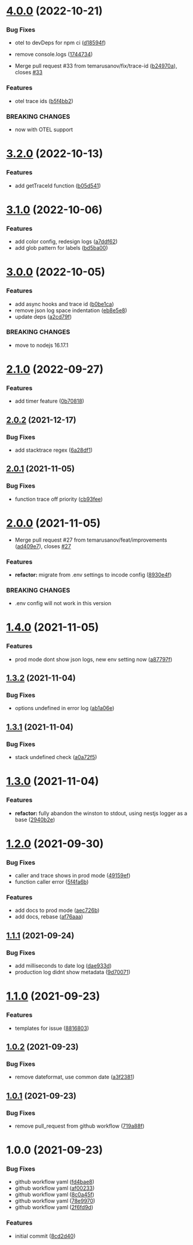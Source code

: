 # [4.0.0](https://github.com/temarusanov/logardian/compare/v3.2.0...v4.0.0) (2022-10-21)


### Bug Fixes

* otel to devDeps for npm ci ([d18594f](https://github.com/temarusanov/logardian/commit/d18594fcafc8d66393e408dfc7921bfdf1df89d7))
* remove console.logs ([1744734](https://github.com/temarusanov/logardian/commit/1744734afdcc7fe54131f0482802404e37d168fb))


* Merge pull request #33 from temarusanov/fix/trace-id ([b24970a](https://github.com/temarusanov/logardian/commit/b24970ab522bbcba60ae65267d71d9802c9be2ba)), closes [#33](https://github.com/temarusanov/logardian/issues/33)


### Features

* otel trace ids ([b5f4bb2](https://github.com/temarusanov/logardian/commit/b5f4bb20ad9c9c4da431d6b7509933f290a433bc))


### BREAKING CHANGES

* now with OTEL support

# [3.2.0](https://github.com/temarusanov/logardian/compare/v3.1.0...v3.2.0) (2022-10-13)


### Features

* add getTraceId function ([b05d541](https://github.com/temarusanov/logardian/commit/b05d541c74a9557f9d8c5c15273c10915ceed4f3))

# [3.1.0](https://github.com/temarusanov/logardian/compare/v3.0.0...v3.1.0) (2022-10-06)


### Features

* add color config, redesign logs ([a7ddf62](https://github.com/temarusanov/logardian/commit/a7ddf626f59fe1510751db1d2ce55d0dec41d719))
* add glob pattern for labels ([bd5ba00](https://github.com/temarusanov/logardian/commit/bd5ba00b05b51ed7891c72de2c54caca353f844e))

# [3.0.0](https://github.com/temarusanov/logardian/compare/v2.1.0...v3.0.0) (2022-10-05)


### Features

* add async hooks and trace id ([b0be1ca](https://github.com/temarusanov/logardian/commit/b0be1ca4c6d2a51fd4273776e4d68db5cb226810))
* remove json log space indentation ([eb8e5e8](https://github.com/temarusanov/logardian/commit/eb8e5e82daeb9181c6aea99cc2721cf4bbe3c990))
* update deps ([a2cd79f](https://github.com/temarusanov/logardian/commit/a2cd79fa6b8bab17fefd1d80140550f485309a2b))


### BREAKING CHANGES

* move to nodejs 16.17.1

# [2.1.0](https://github.com/temarusanov/logardian/compare/v2.0.2...v2.1.0) (2022-09-27)


### Features

* add timer feature ([0b70818](https://github.com/temarusanov/logardian/commit/0b7081884fcb43b79184d27018ff7ef0cc14a87e))

## [2.0.2](https://github.com/temarusanov/logardian/compare/v2.0.1...v2.0.2) (2021-12-17)


### Bug Fixes

* add stacktrace regex ([6a28df1](https://github.com/temarusanov/logardian/commit/6a28df110556415bee5fca62cdd091b32ac68f05))

## [2.0.1](https://github.com/temarusanov/logardian/compare/v2.0.0...v2.0.1) (2021-11-05)


### Bug Fixes

* function trace off priority ([cb93fee](https://github.com/temarusanov/logardian/commit/cb93feea897a6c4f6e13cb03a2bd7cc17a03a30c))

# [2.0.0](https://github.com/temarusanov/logardian/compare/v1.4.0...v2.0.0) (2021-11-05)


* Merge pull request #27 from temarusanov/feat/improvements ([ad409e7](https://github.com/temarusanov/logardian/commit/ad409e7674fccf17ff47c4450e4e71d99c0cf6b3)), closes [#27](https://github.com/temarusanov/logardian/issues/27)


### Features

* **refactor:** migrate from .env settings to incode config ([8930e4f](https://github.com/temarusanov/logardian/commit/8930e4f3844987e9cd6a183a47b70f04f09bf6fc))


### BREAKING CHANGES

* .env config will not work in this version

# [1.4.0](https://github.com/temarusanov/logardian/compare/v1.3.2...v1.4.0) (2021-11-05)


### Features

* prod mode dont show json logs, new env setting now ([a87797f](https://github.com/temarusanov/logardian/commit/a87797facf5c67b14c3b222ee5c2ec0793b3a04b))

## [1.3.2](https://github.com/temarusanov/logardian/compare/v1.3.1...v1.3.2) (2021-11-04)


### Bug Fixes

* options undefined in error log ([ab1a06e](https://github.com/temarusanov/logardian/commit/ab1a06ee4a43911f817a937f0636fe5474ee0e09))

## [1.3.1](https://github.com/temarusanov/logardian/compare/v1.3.0...v1.3.1) (2021-11-04)


### Bug Fixes

* stack undefined check ([a0a72f5](https://github.com/temarusanov/logardian/commit/a0a72f5c1d9a2f43550b2ebdab741eda7e8bd4c7))

# [1.3.0](https://github.com/temarusanov/logardian/compare/v1.2.0...v1.3.0) (2021-11-04)


### Features

* **refactor:** fully abandon the winston to stdout, using nestjs logger as a base ([2940b2e](https://github.com/temarusanov/logardian/commit/2940b2e280e902cd689908b72257f51ac2991eb9))

# [1.2.0](https://github.com/i-link-pro-team/logardian/compare/v1.1.1...v1.2.0) (2021-09-30)


### Bug Fixes

* caller and trace shows in prod mode ([49159ef](https://github.com/i-link-pro-team/logardian/commit/49159ef97766157ba0c20969401e1ee6210cbf58))
* function caller error ([5f4fa6b](https://github.com/i-link-pro-team/logardian/commit/5f4fa6b36f691b541f706ae286d63a9fa0d0e0f5))


### Features

* add docs to prod mode ([aec726b](https://github.com/i-link-pro-team/logardian/commit/aec726bc2b6491f37d74de9d744579aef26212a8))
* add docs, rebase ([af76aaa](https://github.com/i-link-pro-team/logardian/commit/af76aaa9db47840f95b4a24f3c6581786ee3f640))

## [1.1.1](https://github.com/i-link-pro-team/logardian/compare/v1.1.0...v1.1.1) (2021-09-24)


### Bug Fixes

* add milliseconds to date log ([dae933d](https://github.com/i-link-pro-team/logardian/commit/dae933dbf44e42927fc24a6a9c2706e67fa1dc2a))
* production log didnt show metadata ([9d70071](https://github.com/i-link-pro-team/logardian/commit/9d70071497ad0bbb262885f14a50a9c86172fc55))

# [1.1.0](https://github.com/i-link-pro-team/logardian/compare/v1.0.2...v1.1.0) (2021-09-23)


### Features

* templates for issue ([8816803](https://github.com/i-link-pro-team/logardian/commit/881680303c920324938d5a9bda14aa3ea34e4091))

## [1.0.2](https://github.com/i-link-pro-team/logardian/compare/v1.0.1...v1.0.2) (2021-09-23)


### Bug Fixes

* remove dateformat, use common date ([a3f2381](https://github.com/i-link-pro-team/logardian/commit/a3f2381f9567faba847a7cc2ee34fad8836fad01))

## [1.0.1](https://github.com/i-link-pro-team/logardian/compare/v1.0.0...v1.0.1) (2021-09-23)


### Bug Fixes

* remove pull_request from github workflow ([719a88f](https://github.com/i-link-pro-team/logardian/commit/719a88f90bd3b7091415f0781f7cdbee73a099ba))

# 1.0.0 (2021-09-23)


### Bug Fixes

* github workflow yaml ([fd4bae8](https://github.com/i-link-pro-team/logardian/commit/fd4bae8358ca5e6cc20fe4172a4c8a237bb6d951))
* github workflow yaml ([af00233](https://github.com/i-link-pro-team/logardian/commit/af00233800b0a2ef483269c2e61fb68603f7facb))
* github workflow yaml ([8c0a45f](https://github.com/i-link-pro-team/logardian/commit/8c0a45f78b5190f81284a7cd61210120f1cb1b62))
* github workflow yaml ([78e9970](https://github.com/i-link-pro-team/logardian/commit/78e997035e36bc6e19f735d62e07b04e6642138d))
* github workflow yaml ([2f6fd9d](https://github.com/i-link-pro-team/logardian/commit/2f6fd9db56aa0476b5197ca5afedde25278a736d))


### Features

* initial commit ([8cd2d40](https://github.com/i-link-pro-team/logardian/commit/8cd2d40d58df4ace04bd00af7af468313c3a6250))
